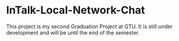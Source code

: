 # InTalk-Local-Network-Chat

This project is my second Graduation Project at GTU. It is still under development and will be until the end of the semester.

